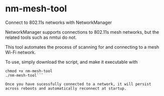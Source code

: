 # nm-mesh-tool
Connect to 802.11s networks with NetworkManager

NetworkManager supports connections to 802.11s mesh networks, but the related tools such as nmtui do not.

This tool automates the process of scanning for and connecting to a mesh Wi-Fi network.

To use, simply download the script, and make it executable with

```https://raw.githubusercontent.com/dB-SPL/nm-mesh-tool/refs/heads/main/nm-mesh-tool
chmod +x nm-mesh-tool
./nm-mesh-tool```

Once you have sucessfully connected to a network, it will persist across reboots and automatically reconnect at startup.
